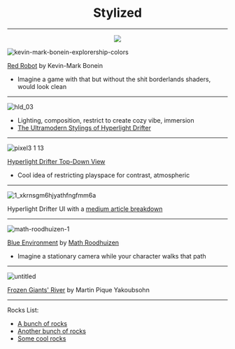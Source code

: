 <h1 align="center"> Stylized </a> </h4>

_____________________________________________________________________________________________

<p align="center">
<img src="https://user-images.githubusercontent.com/44952272/48558028-56e5a400-e93c-11e8-8c94-ab3dcabd5caf.jpg">
</a>
</p>

![kevin-mark-bonein-explorership-colors](https://user-images.githubusercontent.com/44952272/48558028-56e5a400-e93c-11e8-8c94-ab3dcabd5caf.jpg)

[Red Robot](https://www.artstation.com/artwork/l0nlz) by Kevin-Mark Bonein

- Imagine a game with that but without the shit borderlands shaders, would look clean
_____________________

![hld_03](https://user-images.githubusercontent.com/44952272/48557723-9f509200-e93b-11e8-9899-1f625dd7b96f.gif)

- Lighting, composition, restrict to create cozy vibe, immersion
- [The Ultramodern Stylings of Hyperlight Drifter](http://www.gamasutra.com/blogs/KrisLigman/20131030/203652/The_ultramodern_stylings_of_Hyper_Light_Drifter.php)
_____________________

![pixel3 1 13](https://user-images.githubusercontent.com/44952272/48557568-3f59eb80-e93b-11e8-9245-35a43e3d6e39.jpg)

[Hyperlight Drifter Top-Down View](https://shutupndraw.com/2018/02/05/pixel-part-2-top-view-hyper-light-drifter/)

- Cool idea of restricting playspace for contrast, atmospheric

_____________________

![1_xkrnsgm6hjyathfngfmm6a](https://user-images.githubusercontent.com/44952272/48557451-e38f6280-e93a-11e8-9d14-359cc63704c3.jpeg)

Hyperlight Drifter UI with a [medium article breakdown](https://medium.com/the-space-ape-games-experience/hyper-light-drifter-ui-breakdown-c2d9cfe0a192)
_____________________

![math-roodhuizen-1](https://user-images.githubusercontent.com/44952272/48557203-3a486c80-e93a-11e8-9f8e-caf1dde4c353.jpg)

[Blue Environment](https://www.artstation.com/artwork/nKYNe) by [Math Roodhuizen](https://www.artstation.com/artwork/nKYNe)

- Imagine a stationary camera while your character walks that path

_____________________

![untitled](https://user-images.githubusercontent.com/44952272/48572523-c28c3900-e95d-11e8-94b1-e713821a8982.png)

[Frozen Giants' River](https://www.artstation.com/artwork/Z5GoNm) by Martin Pique Yakoubsohn

_____________________

Rocks List:
- [A bunch of rocks](https://www.pinterest.com.au/lyee787/rocks2/)
- [Another bunch of rocks](https://www.pinterest.com.au/PolygonalMind/interesting-rock-formations-references/)
- [Some cool rocks](https://www.pinterest.com.au/pin/503347695849258338/)

